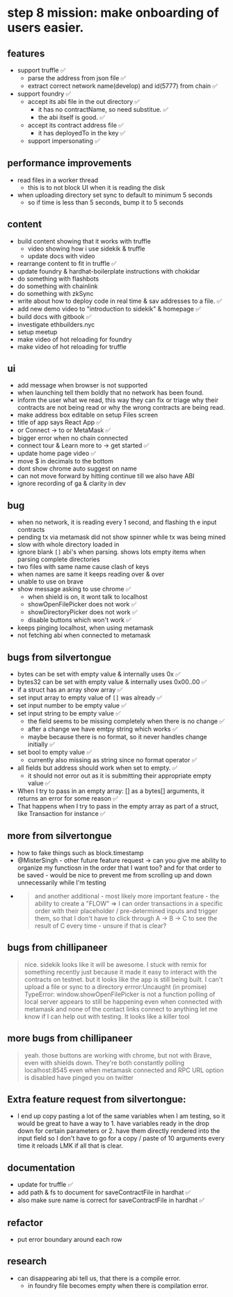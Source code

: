 # step 8 mission: make onboarding of users easier.

## features
- support truffle ✅
  - parse the address from json file ✅
  - extract correct network name(develop) and id(5777) from chain ✅
- support foundry ✅
  - accept its abi file in the out directory ✅
    - it has no contractName, so need substitue.  ✅
    - the abi itself is good. ✅
  - accept its contract address file ✅
    - it has deployedTo in the key ✅
  - support impersonating ✅

## performance improvements
- read files in a worker thread
  - this is to not block UI when it is reading the disk
- when uploading directory set sync to default to minimum 5 seconds
  - so if time is less than 5 seconds, bump it to 5 seconds

## content
- build content showing that it works with truffle
  - video showing how i use sidekik & truffle
  - update docs with video
- rearrange content to fit in truffle ✅
- update foundry & hardhat-boilerplate instructions with chokidar
- do something with flashbots
- do something with chainlink
- do something with zkSync
- write about how to deploy code in real time & sav addresses to a file. ✅
- add new demo video to "introduction to sidekik" & homepage ✅
- build docs with gitbook ✅
- investigate ethbuilders.nyc
- setup meetup
- make video of hot reloading for foundry
- make video of hot reloading for truffle

## ui
- add message when browser is not supported
- when launching tell them boldly that no network has been found.
- inform the user what we read, this way they can fix or triage why their contracts are not being read or why the wrong contracts are being read.
- make address box editable on setup Files screen
- title of app says React App ✅
- or Connect -> to or MetaMask ✅
- bigger error when no chain connected
- connect tour & Learn more to -> get started ✅
- update home page video ✅
- move $ in decimals to the bottom
- dont show chrome auto suggest on name
- can not move forward by hitting continue till we also have ABI
- ignore recording of ga & clarity in dev

## bug
- when no network, it is reading every 1 second, and flashing th e input contracts
- pending tx via metamask did not show spinner while tx was being mined
- slow with whole directory loaded in
- ignore blank `[]` abi's when parsing. shows lots empty items when parsing complete directories
- two files with same name cause clash of keys
- when names are same it keeps reading over & over
- unable to use on brave
- show message asking to use chrome ✅
  - when shield is on, it wont talk to localhost
  - showOpenFilePicker does not work ✅
  - showDirectoryPicker does not work ✅
  - disable buttons which won't work ✅
- keeps pinging localhost, when using metamask
- not fetching abi when connected to metamask

## bugs from silvertongue
- bytes can be set with empty value & internally uses 0x ✅
- bytes32 can be set with empty value & internally uses 0x00..00 ✅
- if a struct has an array show array ✅
- set input array to empty value of `[]` was already ✅
- set input number to be empty value ✅
- set input string to be empty value ✅
  - the field seems to be missing completely when there is no change ✅
  - after a change we have emtpy string which works ✅
  - maybe because there is no format, so it never handles change initially ✅
- set bool to empty value ✅
  - currently also missing as string since no format operator ✅
- all fields but address should work when set to empty.  ✅
  - it should not error out as it is submitting their appropriate empty value ✅
- When I try to pass in an empty array: [] as a bytes[] arguments, it returns an error for some reason ✅
- That happens when I try to pass in the empty array as part of a struct, like Transaction for instance ✅

## more from silvertongue
- how to fake things such as block.timestamp
- @MisterSingh - other future feature request -> can you give me ability to organize my functiosn in the order that I want too? and for that order to be saved - would be nice to prevent me from scrolling up and down unnecessarily while I'm testing
- >and another additional - most likely more important feature - the ability to create a "FLOW" => I can order transactions in a specific order with their placeholder / pre-determined inputs and trigger them, so that I don't have to click through A -> B -> C to see the result of C every time - unsure if that is clear?

## bugs from chillipaneer
> nice. sidekik looks like it will be awesome.
I stuck with remix for something recently just because it made it easy to interact with the contracts on testnet.
but it looks like the app is still being built.
I can't upload a file or sync to a directory     errror:Uncaught (in promise) TypeError: window.showOpenFilePicker is not a function
polling of local server appears to still be happening even when connected with metamask
and none of the contact links connect to anything
let me know if I can help out with testing. It looks like a killer tool

## more bugs from chillipaneer
> yeah. those buttons are working with chrome, but not with Brave, even with shields down.
They're both constantly polling localhost:8545 even when metamask connected and RPC URL option is disabled
have pinged you on twitter

## Extra feature request from silvertongue:

- I end up copy pasting a lot of the same variables when I am testing, so it would be great to have a way to 1. have variables ready in the drop down for certain parameters or 2. have them directly rendered into the input field so I don't have to go for a copy / paste of 10 arguments every time it reloads
  LMK if all that is clear.

## documentation
- update for truffle ✅
- add path & fs to document for saveContractFile in hardhat ✅
- also make sure name is correct for saveContractFile in hardhat ✅

## refactor
- put error boundary around each row

## research
- can disappearing abi tell us, that there is a compile error.
  - in foundry file becomes empty when there is compilation error.